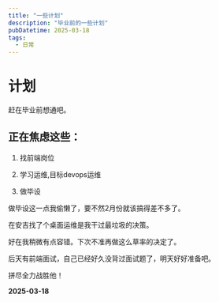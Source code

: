 ```yaml
---
title: "一些计划"
description: "毕业前的一些计划"
pubDatetime: 2025-03-18
tags:
  - 日常
---
```


# 计划

赶在毕业前想通吧。

## 正在焦虑这些：

1. 找前端岗位

2. 学习运维,目标devops运维
3. 做毕设

做毕设这一点我偷懒了，要不然2月份就该搞得差不多了。

在安吉找了个桌面运维是我干过最垃圾的决策。

好在我稍微有点容错。下次不准再做这么草率的决定了。

后天有前端面试，自己已经好久没背过面试题了，明天好好准备吧。

拼尽全力战胜他！

**2025-03-18**
